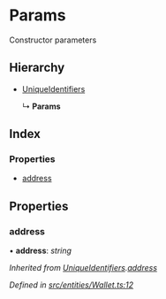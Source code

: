 # Params

Constructor parameters

## Hierarchy

* [UniqueIdentifiers](_entities_wallet_.uniqueidentifiers.md)

  ↳ **Params**

## Index

### Properties

* [address](_entities_wallet_.params.md#address)

## Properties

### address

• **address**: _string_

_Inherited from_ [_UniqueIdentifiers_](_entities_wallet_.uniqueidentifiers.md)_._[_address_](_entities_wallet_.uniqueidentifiers.md#address)

_Defined in_ [_src/entities/Wallet.ts:12_](https://github.com/PolymathNetwork/polymath-sdk/blob/550676f/src/entities/Wallet.ts#L12)

